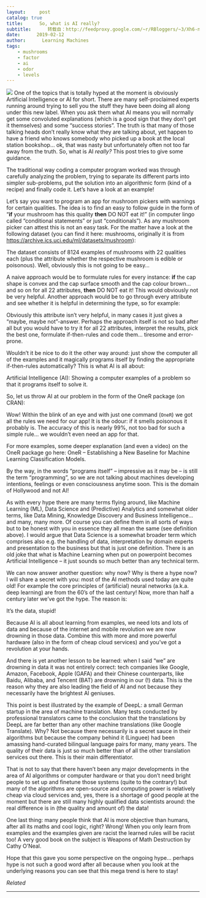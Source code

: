 ```yaml
---
layout:     post
catalog: true
title:      So, what is AI really?
subtitle:      转载自：http://feedproxy.google.com/~r/RBloggers/~3/Xh6-nCf_2pA/
date:      2019-02-12
author:      Learning Machines
tags:
    - mushrooms
    - factor
    - ai
    - odor
    - levels
---
```






![](https://i1.wp.com/blog.ephorie.de/wp-content/uploads/2019/02/mushrooms-1015460_1920-300x300.jpg?resize=300%2C300)
One of the topics that is totally hyped at the moment is obviously Artificial Intelligence or AI for short. There are many self-proclaimed experts running around trying to sell you the stuff they have been doing all along under this new label. When you ask them what AI means you will normally get some convoluted explanations (which is a good sign that they don’t get it themselves) and some “success stories”. The truth is that many of those talking heads don’t really know what they are talking about, yet happen to have a friend who knows somebody who picked up a book at the local station bookshop… ok, that was nasty but unfortunately often not too far away from the truth.
So, what is AI *really?* This post tries to give some guidance.

The traditional way coding a computer program worked was through carefully analyzing the problem, trying to separate its different parts into simpler sub-problems, put the solution into an algorithmic form (kind of a recipe) and finally code it. Let’s have a look at an example!

Let’s say you want to program an app for mushroom pickers with warnings for certain qualities. The idea is to find an easy to follow guide in the form of “**if** your mushroom has this quality **then** DO NOT eat it!” (in computer lingo called “conditional statements” or just “conditionals”). As any mushroom picker can attest this is not an easy task. For the matter have a look at the following dataset (you can find it here: mushrooms, originally it is from https://archive.ics.uci.edu/ml/datasets/mushroom):

The dataset consists of 8124 examples of mushrooms with 22 qualities each (plus the attribute whether the respective mushroom is edible or poisonous). Well, obviously this is not going to be easy…

A naive approach would be to formulate rules for every instance: **if** the cap shape is convex and the cap surface smooth and the cap colour brown… and so on for all 22 attributes, **then** DO NOT eat it! This would obviously not be very helpful. Another approach would be to go through every attribute and see whether it is helpful in determining the type, so for example:

Obviously this attribute isn’t very helpful, in many cases it just gives a “maybe, maybe not”-answer. Perhaps the approach itself is not so bad after all but you would have to try it for all 22 attributes, interpret the results, pick the best one, formulate if-then-rules and code them… tiresome and error-prone.

Wouldn’t it be nice to do it the other way around: just show the computer all of the examples and it magically programs itself by finding the appropriate if-then-rules automatically? This is what AI is all about:

> 
Artificial Intelligence (AI): Showing a computer examples of a problem so that it programs itself to solve it.


So, let us throw AI at our problem in the form of the OneR package (on CRAN):

Wow! Within the blink of an eye and with just one command (`OneR`) we got all the rules we need for our app! It is the odour: if it smells poisonous it probably is. The accuracy of this is nearly 99%, not too bad for such a simple rule… we wouldn’t even need an app for that.

For more examples, some deeper explanation (and even a video) on the OneR package go here: OneR – Establishing a New Baseline for Machine Learning Classification Models.

By the way, in the words “programs itself” – impressive as it may be – is still the term “programming”, so we are not talking about machines developing intentions, feelings or even consciousness anytime soon. This is the domain of Hollywood and not AI!

As with every hype there are many terms flying around, like Machine Learning (ML), Data Science and (Predictive) Analytics and somewhat older terms, like Data Mining, Knowledge Discovery and Business Intelligence… and many, many more. Of course you can define them in all sorts of ways but to be honest with you in essence they all mean the same (see definition above). I would argue that Data Science is a somewhat broader term which comprises also e.g. the handling of data, interpretation by domain experts and presentation to the business but that is just one definition. There is an old joke that what is Machine Learning when put on powerpoint becomes Artificial Intelligence – it just sounds so much better than any technical term.

We can now answer another question: why now? Why is there a hype now? I will share a secret with you: most of the AI methods used today are quite old! For example the core principles of (artificial) neural networks (a.k.a. deep learning) are from the 60’s of the last century! Now, more than half a century later we’ve got the hype. The reason is:

> 
It’s the data, stupid!


Because AI is all about learning from examples, we need lots and lots of data and because of the internet and mobile revolution we are now drowning in those data. Combine this with more and more powerful hardware (also in the form of cheap cloud services) and you’ve got a revolution at your hands.

And there is yet another lesson to be learned: when I said “we” are drowning in data it was not entirely correct: tech companies like Google, Amazon, Facebook, Apple (GAFA) and their Chinese counterparts, like Baidu, Alibaba, and Tencent (BAT) are drowning in our (!) data. This is the reason why they are also leading the field of AI and not because they necessarily have the brightest AI geniuses.

This point is best illustrated by the example of DeepL: a small German startup in the area of machine translation. Many tests conducted by professional translators came to the conclusion that the translations by DeepL are far better than any other machine translations (like Google Translate). Why? Not because there necessarily is a secret sauce in their algorithms but because the company behind it (Linguee) had been amassing hand-curated bilingual language pairs for many, many years. The quality of their data is just so much better than of all the other translation services out there. This is their main differentiator. 

That is not to say that there haven’t been any major developments in the area of AI algorithms or computer hardware or that you don’t need bright people to set up and finetune those systems (quite to the contrary!) but many of the algorithms are open-source and computing power is relatively cheap via cloud services and, yes, there is a shortage of good people at the moment but there are still many highly qualified data scientists around: the real difference is in (the quality and amount of) the data!

One last thing: many people think that AI is more objective than humans, after all its maths and cool logic, right? Wrong! When you only learn from examples and the examples given are racist the learned rules will be racist too! A very good book on the subject is Weapons of Math Destruction by Cathy O’Neal.

Hope that this gave you some perspective on the ongoing hype… perhaps hype is not such a good word after all because when you look at the underlying reasons you can see that this mega trend is here to stay!


*Related*








---
